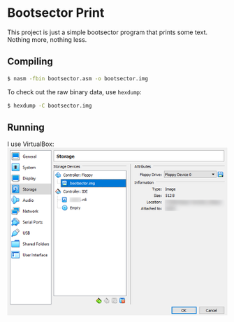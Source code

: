 # Bootsector Print
This project is just a simple bootsector program that prints some text.
Nothing more, nothing less.

## Compiling
```bash
$ nasm -fbin bootsector.asm -o bootsector.img
```
To check out the raw binary data, use `hexdump`:
```bash
$ hexdump -C bootsector.img
```

## Running
I use VirtualBox:
<img src="https://github.com/ktkk/bootsector-print/blob/master/virtualbox.png">
